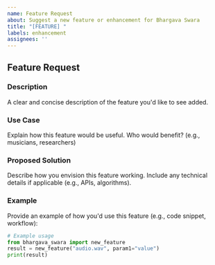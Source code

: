 ```yaml
---
name: Feature Request
about: Suggest a new feature or enhancement for Bhargava Swara
title: "[FEATURE] "
labels: enhancement
assignees: ''
---
```


## Feature Request

### Description
A clear and concise description of the feature you'd like to see added.

### Use Case
Explain how this feature would be useful. Who would benefit? (e.g., musicians, researchers)

### Proposed Solution
Describe how you envision this feature working. Include any technical details if applicable (e.g., APIs, algorithms).

### Example
Provide an example of how you'd use this feature (e.g., code snippet, workflow):
```python
# Example usage
from bhargava_swara import new_feature
result = new_feature("audio.wav", param1="value")
print(result)

